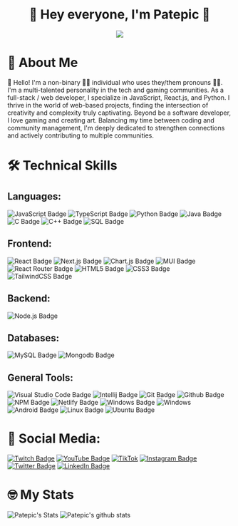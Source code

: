 <h1 align="center">👋 Hey everyone, I'm Patepic 👋 </h1> 

<p align="center">
<img src="https://th.bing.com/th/id/OIG1.UeFFKt6r5y87igtpw2Fo?w=270&h=270&c=6&r=0&o=5&dpr=1.3&pid=ImgGn">
</p>


<h1>🌸 About Me</h1>
<p>
👋 Hello! I'm a non-binary 🏳️‍🌈 individual who uses they/them pronouns 🏳️‍⚧️. I'm a multi-talented personality in the tech and gaming communities. As a full-stack / web developer, I specialize in JavaScript, React.js, and Python. I thrive in the world of web-based projects, finding the intersection of creativity and complexity truly captivating. Beyond be a software developer, I love gaming and creating art. Balancing my time between coding and community management, I'm deeply dedicated to strengthen connections and actively contributing to multiple communities.
</p>

<h1>🛠️ Technical Skills</h1>
<h2>Languages:</h2> 

![JavaScript Badge](https://img.shields.io/badge/Javascript-%23323330.svg?style=plastic&logo=javascript&logoColor=%23F7DF1E) 
![TypeScript Badge](https://img.shields.io/badge/typescript-007ACC?style=plastic&logo=typescript&logoColor=white)
![Python Badge](https://img.shields.io/badge/Python-3670A0?style=plastic&logo=python&logoColor=ffdd54) 
![Java Badge](https://img.shields.io/badge/Java-%23ED8B00.svg?style=plastic&logo=java&logoColor=white) 
![C Badge](https://img.shields.io/badge/C-%2300599C.svg?style=plastic&logo=c&logoColor=white) 
![C++ Badge](https://img.shields.io/badge/C++-%2300599C.svg?style=plastic&logo=c%2B%2B&logoColor=white) 
![SQL Badge](https://img.shields.io/badge/SQL-003B57.svg?style=plastic&logo=databricks&logoColor=white)

<h2>Frontend:</h2> 

![React Badge](https://img.shields.io/badge/React.js-%2320232a.svg?style=plastic&logo=react&logoColor=%2361DAFB) 
![Next.js Badge](https://img.shields.io/badge/Next.js-%2320232a.svg?style=plastic&logo=next.js&logoColor=white) 
![Chart.js Badge](https://img.shields.io/badge/Chart.js-F5788D.svg?style=plastic&logo=chart.js&logoColor=white) 
![MUI Badge](https://img.shields.io/badge/Material_UI-%230081CB.svg?style=plastic&logo=material-ui&logoColor=white) 
![React Router Badge](https://img.shields.io/badge/React_Router-CA4245?style=plastic&logo=react-router&logoColor=white) 
![HTML5 Badge](https://img.shields.io/badge/HTML5-%23E34F26.svg?style=plastic&logo=html5&logoColor=white) 
![CSS3 Badge](https://img.shields.io/badge/CSS3-%231572B6.svg?style=plastic&logo=css3&logoColor=white) 
![TailwindCSS Badge](https://img.shields.io/badge/Tailwindcss-%2338B2AC.svg?style=plastic&logo=tailwind-css&logoColor=white) 

<h2>Backend:</h2> 

![Node.js Badge](https://img.shields.io/badge/Node.js-6DA55F?style=plastic&logo=node.js&logoColor=white) 

<h2>Databases:</h2> 

![MySQL Badge](https://img.shields.io/badge/MySQL-F29111.svg?style=plastic&logo=mysql&logoColor=white) 
![Mongodb Badge](https://img.shields.io/badge/mongodb-%234ea94b.svg?style=plastic&logo=mongodb&logoColor=white)

<h2>General Tools:</h2>

![Visual Studio Code Badge](https://img.shields.io/badge/Visual%20Studio%20Code-0078d7.svg?style=plastic&logo=visual-studio-code&logoColor=white) 
![Intellij Badge](https://img.shields.io/badge/IntelliJ-%2366595C.svg?style=plastic&logo=IntelliJIDEA&logoColor=white) 
![Git Badge](https://img.shields.io/badge/Git-E95420?style=plastic&logo=git&logoColor=white) 
![Github Badge](https://img.shields.io/badge/GitHub-100000?style=plastic&logo=github&logoColor=white) 
![NPM Badge](https://img.shields.io/badge/NPM-%23000000.svg?style=plastic&logo=npm&logoColor=white) 
![Netlify Badge](https://img.shields.io/badge/Netlify-%23000000.svg?style=plastic&logo=netlify&logoColor=#00C7B7) 
![Windows Badge](https://img.shields.io/badge/Windows-0078D6?style=plastic&logo=windows&logoColor=white) 
![Windows](https://img.shields.io/badge/Windows_Server-0078D6?style=plastic&logo=windows&logoColor=white) 
![Android Badge](https://img.shields.io/badge/Android-3DDc84.svg?style=plastic&logo=android&logoColor=white) 
![Linux Badge](https://img.shields.io/badge/Linux-FCC624?style=plastic&logo=linux&logoColor=black) 
![Ubuntu Badge](https://img.shields.io/badge/Ubuntu-E95420?style=plastic&logo=ubuntu&logoColor=white)

<h1>💙 Social Media:</h1>

[![Twitch Badge](https://img.shields.io/badge/Twitch-%239146FF.svg?style=plastic&logo=Twitch&logoColor=white)](https://www.twitch.tv/patepic) 
[![YouTube Badge](https://img.shields.io/badge/YouTube-%23FF0000.svg?style=plastic&logo=YouTube&logoColor=white)](https://www.youtube.com/channel/UCahKkSPFYLTz_NK-Hp9q1dw) 
[![TikTok](https://img.shields.io/badge/TikTok-%23000000.svg?style=plastic&logo=TikTok&logoColor=white)](https://www.tiktok.com/@patepic) 
[![Instagram Badge](https://img.shields.io/badge/Instagram-%23E4405F.svg?style=plastic&logo=Instagram&logoColor=white)](https://www.instagram.com/patepic) 
[![Twitter Badge](https://img.shields.io/badge/Twitter-%231DA1F2.svg?style=plastic&logo=Twitter&logoColor=white)](https://twitter.com/patepicvt) 
[![LinkedIn Badge](https://img.shields.io/badge/LinkedIn-%230077B5.svg?style=plastic&logo=linkedin&logoColor=white)](https://www.linkedin.com/in/patrick-coulter/) 

# 🤓 My Stats
![Patepic's Stats](https://github-readme-stats.vercel.app/api/top-langs/?username=Patepic&layout=donut-vertical&theme=nightowl)
![Patepic's github stats](https://github-readme-stats.vercel.app/api?username=Patepic&theme=nightowl&show_icons=true&count_private=true)

